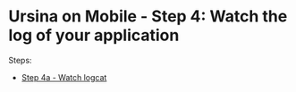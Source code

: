 # Ursina on Mobile - Step 4: Watch the log of your application 

Steps:
* [Step 4a - Watch logcat](watch-logcat.md)
